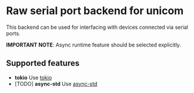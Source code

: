 # Raw serial port backend for unicom

This backend can be used for interfacing with devices connected via serial ports.

**IMPORTANT NOTE**: Async runtime feature should be selected explicitly.

## Supported features

* __tokio__ Use [tokio](https://docs.rs/tokio/)
* [TODO] __async-std__ Use [async-std](https://docs.rs/async-std/)
